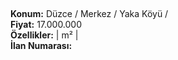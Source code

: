 ## 

**Konum:** Düzce / Merkez / Yaka Köyü /  
**Fiyat:** 17.000.000  
**Özellikler:**  |  m² |   
**İlan Numarası:** 
